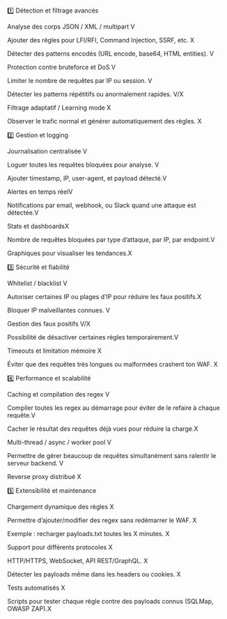 1️⃣ Détection et filtrage avancés

Analyse des corps JSON / XML / multipart V

Ajouter des règles pour LFI/RFI, Command Injection, SSRF, etc. X

Détecter des patterns encodés (URL encode, base64, HTML entities). V

Protection contre bruteforce et DoS V

Limiter le nombre de requêtes par IP ou session. V

Détecter les patterns répétitifs ou anormalement rapides. V/X

Filtrage adaptatif / Learning mode X

Observer le trafic normal et générer automatiquement des règles. X


2️⃣ Gestion et logging

Journalisation centralisée V

Loguer toutes les requêtes bloquées pour analyse. V

Ajouter timestamp, IP, user-agent, et payload détecté.V

Alertes en temps réelV

Notifications par email, webhook, ou Slack quand une attaque est détectée.V

Stats et dashboardsX

Nombre de requêtes bloquées par type d’attaque, par IP, par endpoint.V

Graphiques pour visualiser les tendances.X

3️⃣ Sécurité et fiabilité

Whitelist / blacklist V

Autoriser certaines IP ou plages d’IP pour réduire les faux positifs.X

Bloquer IP malveillantes connues. V

Gestion des faux positifs V/X

Possibilité de désactiver certaines règles temporairement.V

Timeouts et limitation mémoire X

Éviter que des requêtes très longues ou malformées crashent ton WAF. X

4️⃣ Performance et scalabilité

Caching et compilation des regex V

Compiler toutes les regex au démarrage pour éviter de le refaire à chaque requête.V

Cacher le résultat des requêtes déjà vues pour réduire la charge.X

Multi-thread / async / worker pool V

Permettre de gérer beaucoup de requêtes simultanément sans ralentir le serveur backend. V

Reverse proxy distribué X

5️⃣ Extensibilité et maintenance

Chargement dynamique des règles X

Permettre d’ajouter/modifier des regex sans redémarrer le WAF. X

Exemple : recharger payloads.txt toutes les X minutes. X

Support pour différents protocoles X

HTTP/HTTPS, WebSocket, API REST/GraphQL. X

Détecter les payloads même dans les headers ou cookies. X

Tests automatisés X
 
Scripts pour tester chaque règle contre des payloads connus (SQLMap, OWASP ZAP).X

